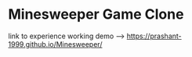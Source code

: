 # Minesweeper Game Clone

link to experience working demo --> https://prashant-1999.github.io/Minesweeper/

